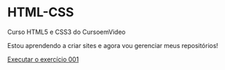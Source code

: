# HTML-CSS
Curso HTML5 e CSS3 do CursoemVideo

Estou aprendendo a criar sites e agora vou gerenciar meus repositórios!

<a href="https://filipi-sil.github.io/HTML-CSS/Exercicios/EX001">Executar o exercício 001</a>